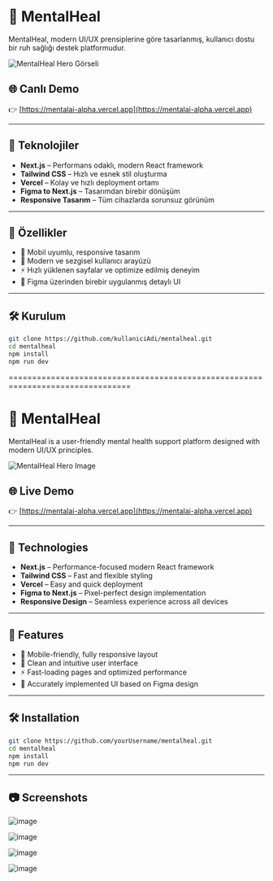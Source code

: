 # 🧠 MentalHeal

MentalHeal, modern UI/UX prensiplerine göre tasarlanmış, kullanıcı dostu bir ruh sağlığı destek platformudur.

![MentalHeal Hero Görseli](path-to-your-image.png) <!-- Görseli buraya ekleyebilirsin -->

## 🌐 Canlı Demo

👉 [https://mentalai-alpha.vercel.app](https://mentalai-alpha.vercel.app)

---

## 🚀 Teknolojiler

- **Next.js** – Performans odaklı, modern React framework
- **Tailwind CSS** – Hızlı ve esnek stil oluşturma
- **Vercel** – Kolay ve hızlı deployment ortamı
- **Figma to Next.js** – Tasarımdan birebir dönüşüm
- **Responsive Tasarım** – Tüm cihazlarda sorunsuz görünüm

---

## 🎯 Özellikler

- 📱 Mobil uyumlu, responsive tasarım
- 🎨 Modern ve sezgisel kullanıcı arayüzü
- ⚡️ Hızlı yüklenen sayfalar ve optimize edilmiş deneyim
- 🧩 Figma üzerinden birebir uygulanmış detaylı UI

---

## 🛠️ Kurulum

```bash
git clone https://github.com/kullaniciAdi/mentalheal.git
cd mentalheal
npm install
npm run dev
```

================================================================================


# 🧠 MentalHeal

MentalHeal is a user-friendly mental health support platform designed with modern UI/UX principles.

![MentalHeal Hero Image](path-to-your-image.png) <!-- You can add your image here -->

## 🌐 Live Demo

👉 [https://mentalai-alpha.vercel.app](https://mentalai-alpha.vercel.app)

---

## 🚀 Technologies

- **Next.js** – Performance-focused modern React framework
- **Tailwind CSS** – Fast and flexible styling
- **Vercel** – Easy and quick deployment
- **Figma to Next.js** – Pixel-perfect design implementation
- **Responsive Design** – Seamless experience across all devices

---

## 🎯 Features

- 📱 Mobile-friendly, fully responsive layout
- 🎨 Clean and intuitive user interface
- ⚡️ Fast-loading pages and optimized performance
- 🧩 Accurately implemented UI based on Figma design

---

## 🛠️ Installation

```bash
git clone https://github.com/yourUsername/mentalheal.git
cd mentalheal
npm install
npm run dev
```

---

## 📷 Screenshots
![image](https://github.com/user-attachments/assets/5a4b9a9f-772b-4be1-9ce3-ec43722fb847)

![image](https://github.com/user-attachments/assets/b1c87b04-6898-41fd-9b42-e15c048e1f27)

![image](https://github.com/user-attachments/assets/4c739eac-1858-43dd-ab5f-aabbb44edeb2)

![image](https://github.com/user-attachments/assets/7c8f4152-272c-4530-9783-cd4fb9cdf953)

